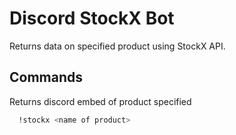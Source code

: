 # Discord StockX Bot

Returns data on specified product using StockX API.

## Commands

Returns discord embed of product specified

```bash
  !stockx <name of product>
```
